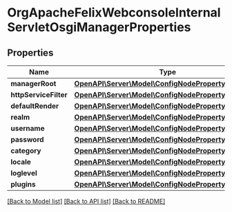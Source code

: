 # OrgApacheFelixWebconsoleInternalServletOsgiManagerProperties

## Properties
Name | Type | Description | Notes
------------ | ------------- | ------------- | -------------
**managerRoot** | [**OpenAPI\Server\Model\ConfigNodePropertyString**](ConfigNodePropertyString.md) |  | [optional] 
**httpServiceFilter** | [**OpenAPI\Server\Model\ConfigNodePropertyString**](ConfigNodePropertyString.md) |  | [optional] 
**defaultRender** | [**OpenAPI\Server\Model\ConfigNodePropertyString**](ConfigNodePropertyString.md) |  | [optional] 
**realm** | [**OpenAPI\Server\Model\ConfigNodePropertyString**](ConfigNodePropertyString.md) |  | [optional] 
**username** | [**OpenAPI\Server\Model\ConfigNodePropertyString**](ConfigNodePropertyString.md) |  | [optional] 
**password** | [**OpenAPI\Server\Model\ConfigNodePropertyString**](ConfigNodePropertyString.md) |  | [optional] 
**category** | [**OpenAPI\Server\Model\ConfigNodePropertyString**](ConfigNodePropertyString.md) |  | [optional] 
**locale** | [**OpenAPI\Server\Model\ConfigNodePropertyString**](ConfigNodePropertyString.md) |  | [optional] 
**loglevel** | [**OpenAPI\Server\Model\ConfigNodePropertyDropDown**](ConfigNodePropertyDropDown.md) |  | [optional] 
**plugins** | [**OpenAPI\Server\Model\ConfigNodePropertyDropDown**](ConfigNodePropertyDropDown.md) |  | [optional] 

[[Back to Model list]](../README.md#documentation-for-models) [[Back to API list]](../README.md#documentation-for-api-endpoints) [[Back to README]](../README.md)


